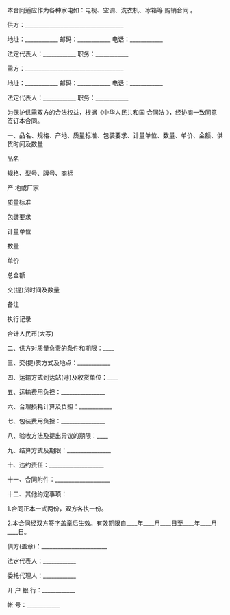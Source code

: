 
 


本合同适应作为各种家电如：电视、空调、洗衣机、冰箱等
购销合同
。


供方：____________________________________


地址：____________ 邮码：____________ 电话：____________


法定代表人：____________ 职务：____________


需方：____________________________________


地址：____________ 邮码：____________ 电话：____________


法定代表人：____________ 职务：____________


为保护供需双方的合法权益，根据《中华人民共和国
合同法
》，经协商一致同意签订本合同。


一、品名、规格、产地、质量标准、包装要求、计量单位、数量、单价、金额、供货时间及数量


品名


规格、型号、牌号、商标


产 地或厂家


质量标准


包装要求


计量单位


数量


单价


总金额


交(提)货时间及数量


备注


执行记录


合计人民币(大写)


二、供方对质量负责的条件和期限：____


三、交(提)货方式及地点：____________


四、运输方式到达站(港)及收货单位：____


五、运输费用负担：________________


六、合理损耗计算及负担：____________


七、包装费用负担：________________


八、验收方法及提出异议的期限：____


九、结算方式及期限：________________


十、违约责任：____________________


十一、合同附件：____________________


十二、其他约定事项：


1.合同正本一式两份，双方各执一份。


2.本合同经双方签字盖章后生效。有效期限自____年____月____日至____年____月____日。


供方(盖章)：________________________


法定代表人：____________


委托代理人：____________


开 户 银 行：____________


帐 号：____________
 


 

 
 
 
 
 
  


  
 

  


  


  
 
 
 
 

